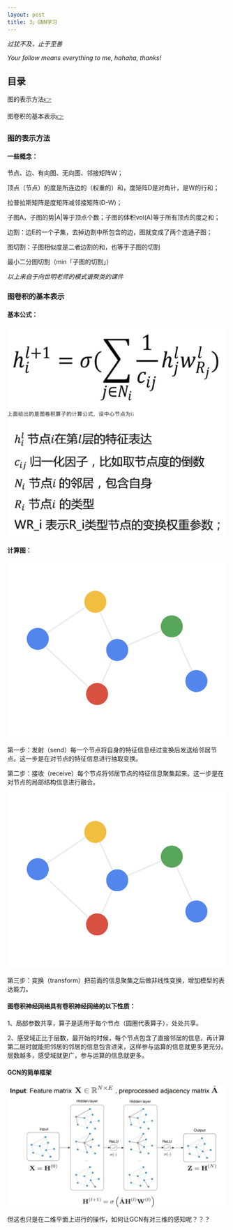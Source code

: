 ```yaml
---
layout: post
title: 3」GNN学习
---
```


*过犹不及，止于至善*

*Your follow means everything to me, hahaha, thanks!*

## 目录
图的表示方法[👉](#1)

图卷积的基本表示[👉](#1)
<span id="1"/>
### 图的表示方法

#### 一些概念：

节点、边、有向图、无向图、邻接矩阵W；

顶点（节点）的度是所连边的（权重的）和，度矩阵D是对角针，是W的行和；

拉普拉斯矩阵是度矩阵减邻接矩阵(D-W)；

子图A，子图的势|A|等于顶点个数；子图的体积vol(A)等于所有顶点的度之和；

边割：边E的一个子集，去掉边割中所包含的边，图就变成了两个连通子图；

图切割：子图相似度是二者边割的和，也等于子图的切割

最小二分图切割（min「子图的切割」）

*以上来自于向世明老师的模式谱聚类的课件*
<span id="2"/>
### 图卷积的基本表示

#### 基本公式：
![](/images/gnn1.png)

#### 计算图：

![](/images/gnn2.gif)

第一步：发射（send）每一个节点将自身的特征信息经过变换后发送给邻居节点。这一步是在对节点的特征信息进行抽取变换。

第二步：接收（receive）每个节点将邻居节点的特征信息聚集起来。这一步是在对节点的局部结构信息进行融合。

![](/images/gnn3.gif)

第三步：变换（transform）把前面的信息聚集之后做非线性变换，增加模型的表达能力。

#### 图卷积神经网络具有卷积神经网络的以下性质：

1、局部参数共享，算子是适用于每个节点（圆圈代表算子），处处共享。

2、感受域正比于层数，最开始的时候，每个节点包含了直接邻居的信息，再计算第二层时就能把邻居的邻居的信息包含进来，这样参与运算的信息就更多更充分。层数越多，感受域就更广，参与运算的信息就更多。

#### GCN的简单框架

![](/images/gnn4.jpeg)

但这也只是在二维平面上进行的操作，如何让GCN有对三维的感知呢？？？